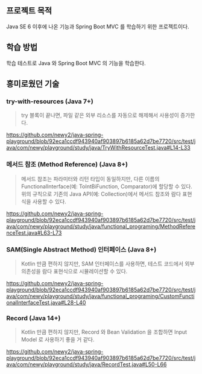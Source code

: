 ## 프로젝트 목적

Java SE 6 이후에 나온 기능과 Spring Boot MVC 를 학습하기 위한 프로젝트이다.

## 학습 방법

학습 테스트로 Java 와 Spring Boot MVC 의 기능을 학습한다.

## 흥미로웠던 기술

### try-with-resources (Java 7+)
> try 블록이 끝나면, 파일 같은 외부 리소스를 자동으로 해제해서 사용성이 증가한다.

https://github.com/newy2/java-spring-playground/blob/92eca1ccdf943940af903897b6185a62d7be7720/src/test/java/com/newy/playground/study/java/TryWithResourceTest.java#L14-L33

### 메서드 참조 (Method Reference) (Java 8+)
> 메서드 참조는 파라미터와 리턴 타입이 동일하지만, 다른 이름의 FunctionalInterface(예: ToIntBiFunction, Comparator)에 할당할 수 있다.  
> 위의 규칙으로 기존의 Java API(예: Collection)에서 메서드 참조와 람다 표현식을 사용할 수 있다.

https://github.com/newy2/java-spring-playground/blob/92eca1ccdf943940af903897b6185a62d7be7720/src/test/java/com/newy/playground/study/java/functional_programing/MethodReferenceTest.java#L63-L73

### SAM(Single Abstract Method) 인터페이스 (Java 8+)
> Kotlin 만큼 편하지 않지만, SAM 인터페이스를 사용하면, 테스트 코드에서 외부 의존성을 람다 표현식으로 시뮬레이션할 수 있다.

https://github.com/newy2/java-spring-playground/blob/92eca1ccdf943940af903897b6185a62d7be7720/src/test/java/com/newy/playground/study/java/functional_programing/CustomFunctionalInterfaceTest.java#L28-L40

### Record (Java 14+)
> Kotlin 만큼 편하지 않지만, Record 와 Bean Validation 을 조합하면 Input Model 로 사용하기 좋을 거 같다.

https://github.com/newy2/java-spring-playground/blob/92eca1ccdf943940af903897b6185a62d7be7720/src/test/java/com/newy/playground/study/java/RecordTest.java#L50-L66

